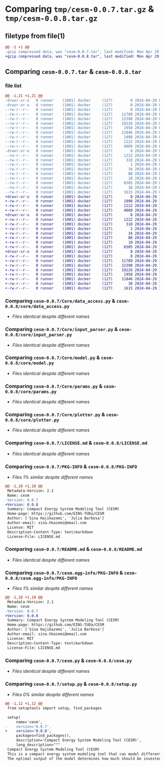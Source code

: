 # Comparing `tmp/cesm-0.0.7.tar.gz` & `tmp/cesm-0.0.8.tar.gz`

## filetype from file(1)

```diff
@@ -1 +1 @@
-gzip compressed data, was "cesm-0.0.7.tar", last modified: Mon Apr 29 08:44:44 2024, max compression
+gzip compressed data, was "cesm-0.0.8.tar", last modified: Mon Apr 29 11:25:31 2024, max compression
```

## Comparing `cesm-0.0.7.tar` & `cesm-0.0.8.tar`

### file list

```diff
@@ -1,21 +1,21 @@
-drwxr-xr-x   0 runner    (1001) docker     (127)        0 2024-04-29 08:44:44.014236 cesm-0.0.7/
-drwxr-xr-x   0 runner    (1001) docker     (127)        0 2024-04-29 08:44:44.014236 cesm-0.0.7/Core/
--rw-r--r--   0 runner    (1001) docker     (127)        0 2024-04-29 08:44:34.000000 cesm-0.0.7/Core/__init__.py
--rw-r--r--   0 runner    (1001) docker     (127)    11789 2024-04-29 08:44:34.000000 cesm-0.0.7/Core/data_access.py
--rw-r--r--   0 runner    (1001) docker     (127)    12398 2024-04-29 08:44:34.000000 cesm-0.0.7/Core/input_parser.py
--rw-r--r--   0 runner    (1001) docker     (127)    19226 2024-04-29 08:44:34.000000 cesm-0.0.7/Core/model.py
--rw-r--r--   0 runner    (1001) docker     (127)     1958 2024-04-29 08:44:34.000000 cesm-0.0.7/Core/params.py
--rw-r--r--   0 runner    (1001) docker     (127)    11846 2024-04-29 08:44:34.000000 cesm-0.0.7/Core/plotter.py
--rw-r--r--   0 runner    (1001) docker     (127)     1098 2024-04-29 08:44:34.000000 cesm-0.0.7/LICENSE.md
--rw-r--r--   0 runner    (1001) docker     (127)     1222 2024-04-29 08:44:44.014236 cesm-0.0.7/PKG-INFO
--rw-r--r--   0 runner    (1001) docker     (127)     4089 2024-04-29 08:44:34.000000 cesm-0.0.7/README.md
-drwxr-xr-x   0 runner    (1001) docker     (127)        0 2024-04-29 08:44:44.014236 cesm-0.0.7/cesm.egg-info/
--rw-r--r--   0 runner    (1001) docker     (127)     1222 2024-04-29 08:44:43.000000 cesm-0.0.7/cesm.egg-info/PKG-INFO
--rw-r--r--   0 runner    (1001) docker     (127)      310 2024-04-29 08:44:43.000000 cesm-0.0.7/cesm.egg-info/SOURCES.txt
--rw-r--r--   0 runner    (1001) docker     (127)        1 2024-04-29 08:44:43.000000 cesm-0.0.7/cesm.egg-info/dependency_links.txt
--rw-r--r--   0 runner    (1001) docker     (127)       34 2024-04-29 08:44:43.000000 cesm-0.0.7/cesm.egg-info/entry_points.txt
--rw-r--r--   0 runner    (1001) docker     (127)       88 2024-04-29 08:44:43.000000 cesm-0.0.7/cesm.egg-info/requires.txt
--rw-r--r--   0 runner    (1001) docker     (127)       10 2024-04-29 08:44:43.000000 cesm-0.0.7/cesm.egg-info/top_level.txt
--rw-r--r--   0 runner    (1001) docker     (127)     6505 2024-04-29 08:44:34.000000 cesm-0.0.7/cesm.py
--rw-r--r--   0 runner    (1001) docker     (127)       38 2024-04-29 08:44:44.014236 cesm-0.0.7/setup.cfg
--rw-r--r--   0 runner    (1001) docker     (127)     1615 2024-04-29 08:44:34.000000 cesm-0.0.7/setup.py
+drwxr-xr-x   0 runner    (1001) docker     (127)        0 2024-04-29 11:25:31.046270 cesm-0.0.8/
+-rw-r--r--   0 runner    (1001) docker     (127)     1098 2024-04-29 11:25:21.000000 cesm-0.0.8/LICENSE.md
+-rw-r--r--   0 runner    (1001) docker     (127)     1222 2024-04-29 11:25:31.046270 cesm-0.0.8/PKG-INFO
+-rw-r--r--   0 runner    (1001) docker     (127)     4089 2024-04-29 11:25:21.000000 cesm-0.0.8/README.md
+drwxr-xr-x   0 runner    (1001) docker     (127)        0 2024-04-29 11:25:31.046270 cesm-0.0.8/cesm.egg-info/
+-rw-r--r--   0 runner    (1001) docker     (127)     1222 2024-04-29 11:25:31.000000 cesm-0.0.8/cesm.egg-info/PKG-INFO
+-rw-r--r--   0 runner    (1001) docker     (127)      310 2024-04-29 11:25:31.000000 cesm-0.0.8/cesm.egg-info/SOURCES.txt
+-rw-r--r--   0 runner    (1001) docker     (127)        1 2024-04-29 11:25:31.000000 cesm-0.0.8/cesm.egg-info/dependency_links.txt
+-rw-r--r--   0 runner    (1001) docker     (127)       34 2024-04-29 11:25:31.000000 cesm-0.0.8/cesm.egg-info/entry_points.txt
+-rw-r--r--   0 runner    (1001) docker     (127)       88 2024-04-29 11:25:31.000000 cesm-0.0.8/cesm.egg-info/requires.txt
+-rw-r--r--   0 runner    (1001) docker     (127)       10 2024-04-29 11:25:31.000000 cesm-0.0.8/cesm.egg-info/top_level.txt
+-rw-r--r--   0 runner    (1001) docker     (127)     6505 2024-04-29 11:25:21.000000 cesm-0.0.8/cesm.py
+drwxr-xr-x   0 runner    (1001) docker     (127)        0 2024-04-29 11:25:31.046270 cesm-0.0.8/core/
+-rw-r--r--   0 runner    (1001) docker     (127)        0 2024-04-29 11:25:21.000000 cesm-0.0.8/core/__init__.py
+-rw-r--r--   0 runner    (1001) docker     (127)    11789 2024-04-29 11:25:21.000000 cesm-0.0.8/core/data_access.py
+-rw-r--r--   0 runner    (1001) docker     (127)    12398 2024-04-29 11:25:21.000000 cesm-0.0.8/core/input_parser.py
+-rw-r--r--   0 runner    (1001) docker     (127)    19226 2024-04-29 11:25:21.000000 cesm-0.0.8/core/model.py
+-rw-r--r--   0 runner    (1001) docker     (127)     1958 2024-04-29 11:25:21.000000 cesm-0.0.8/core/params.py
+-rw-r--r--   0 runner    (1001) docker     (127)    11846 2024-04-29 11:25:21.000000 cesm-0.0.8/core/plotter.py
+-rw-r--r--   0 runner    (1001) docker     (127)       38 2024-04-29 11:25:31.046270 cesm-0.0.8/setup.cfg
+-rw-r--r--   0 runner    (1001) docker     (127)     1615 2024-04-29 11:25:21.000000 cesm-0.0.8/setup.py
```

### Comparing `cesm-0.0.7/Core/data_access.py` & `cesm-0.0.8/core/data_access.py`

 * *Files identical despite different names*

### Comparing `cesm-0.0.7/Core/input_parser.py` & `cesm-0.0.8/core/input_parser.py`

 * *Files identical despite different names*

### Comparing `cesm-0.0.7/Core/model.py` & `cesm-0.0.8/core/model.py`

 * *Files identical despite different names*

### Comparing `cesm-0.0.7/Core/params.py` & `cesm-0.0.8/core/params.py`

 * *Files identical despite different names*

### Comparing `cesm-0.0.7/Core/plotter.py` & `cesm-0.0.8/core/plotter.py`

 * *Files identical despite different names*

### Comparing `cesm-0.0.7/LICENSE.md` & `cesm-0.0.8/LICENSE.md`

 * *Files identical despite different names*

### Comparing `cesm-0.0.7/PKG-INFO` & `cesm-0.0.8/PKG-INFO`

 * *Files 1% similar despite different names*

```diff
@@ -1,10 +1,10 @@
 Metadata-Version: 2.1
 Name: cesm
-Version: 0.0.7
+Version: 0.0.8
 Summary: Compact Energy System Modeling Tool (CESM)
 Home-page: https://github.com/EINS-TUDa/CESM
 Author: ['Sina Hajikazemi', 'Julia Barbosa']
 Author-email: sina.hkazemi@email.com
 License: MIT
 Description-Content-Type: text/markdown
 License-File: LICENSE.md
```

### Comparing `cesm-0.0.7/README.md` & `cesm-0.0.8/README.md`

 * *Files identical despite different names*

### Comparing `cesm-0.0.7/cesm.egg-info/PKG-INFO` & `cesm-0.0.8/cesm.egg-info/PKG-INFO`

 * *Files 1% similar despite different names*

```diff
@@ -1,10 +1,10 @@
 Metadata-Version: 2.1
 Name: cesm
-Version: 0.0.7
+Version: 0.0.8
 Summary: Compact Energy System Modeling Tool (CESM)
 Home-page: https://github.com/EINS-TUDa/CESM
 Author: ['Sina Hajikazemi', 'Julia Barbosa']
 Author-email: sina.hkazemi@email.com
 License: MIT
 Description-Content-Type: text/markdown
 License-File: LICENSE.md
```

### Comparing `cesm-0.0.7/cesm.py` & `cesm-0.0.8/cesm.py`

 * *Files identical despite different names*

### Comparing `cesm-0.0.7/setup.py` & `cesm-0.0.8/setup.py`

 * *Files 0% similar despite different names*

```diff
@@ -1,12 +1,12 @@
 from setuptools import setup, find_packages
 
 setup(
     name='cesm',
-    version='0.0.7',
+    version='0.0.8',
     packages=find_packages(),
     description='Compact Energy System Modeling Tool (CESM)',
     long_description="""
 Compact Energy System Modeling Tool (CESM)
 This is a compact energy system modeling tool that can model different forms of energy carriers and the conversion processes that convert them to each other. 
 The optimal output of the model determines how much should be invested in each part of the energy system to meet the energy demand and minimize costs.
```


